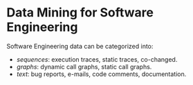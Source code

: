 # Data Mining for Software Engineering

Software Engineering data can be categorized into:

- _sequences_: execution traces, static traces, co-changed.
- _graphs_: dynamic call graphs, static call graphs.
- _text_: bug reports, e-mails, code comments, documentation.

